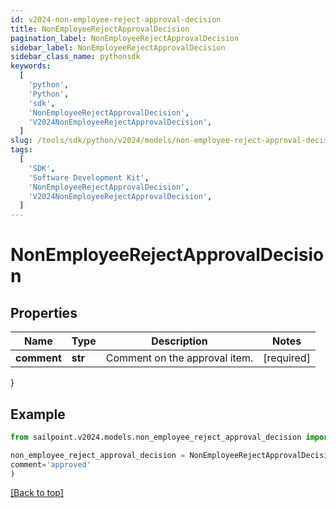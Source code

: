 ```yaml
---
id: v2024-non-employee-reject-approval-decision
title: NonEmployeeRejectApprovalDecision
pagination_label: NonEmployeeRejectApprovalDecision
sidebar_label: NonEmployeeRejectApprovalDecision
sidebar_class_name: pythonsdk
keywords:
  [
    'python',
    'Python',
    'sdk',
    'NonEmployeeRejectApprovalDecision',
    'V2024NonEmployeeRejectApprovalDecision',
  ]
slug: /tools/sdk/python/v2024/models/non-employee-reject-approval-decision
tags:
  [
    'SDK',
    'Software Development Kit',
    'NonEmployeeRejectApprovalDecision',
    'V2024NonEmployeeRejectApprovalDecision',
  ]
---
```


# NonEmployeeRejectApprovalDecision

## Properties

| Name        | Type    | Description                   | Notes      |
| ----------- | ------- | ----------------------------- | ---------- |
| **comment** | **str** | Comment on the approval item. | [required] |

}

## Example

```python
from sailpoint.v2024.models.non_employee_reject_approval_decision import NonEmployeeRejectApprovalDecision

non_employee_reject_approval_decision = NonEmployeeRejectApprovalDecision(
comment='approved'
)

```

[[Back to top]](#)
